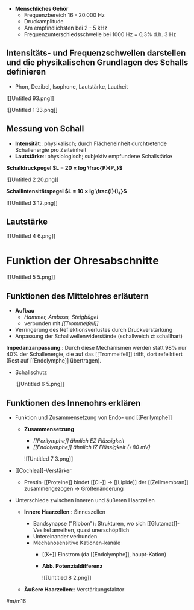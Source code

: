 ---
---
- **Menschliches Gehör**
    - Frequenzbereich 16 - 20.000 Hz
    - Druckamplitude
    - Am empfindlichsten bei 2 - 5 kHz
    - Frequenzunterschiedsschwelle bei 1000 Hz = 0,3% d.h. 3 Hz

## Intensitäts- und Frequenzschwellen darstellen und die physikalischen Grundlagen des Schalls definieren

- Phon, Dezibel, Isophone, Lautstärke, Lautheit

![[Untitled 93.png]]

![[Untitled 1 33.png]]

## Messung von Schall

- **Intensität**:: physikalisch; durch Flächeneinheit durchtretende Schallenergie pro Zeiteinheit
- **Lautstärke**:: physiologisch; subjektiv empfundene Schallstärke

**Schalldruckpegel $L = 20 × log \frac{P}{P₀}$**

![[Untitled 2 20.png]]

**Schallintensitätspegel $L = 10 × lg \frac{I}{I₀}$**

![[Untitled 3 12.png]]

## Lautstärke

![[Untitled 4 6.png]]

# Funktion der Ohresabschnitte

![[Untitled 5 5.png]]

## Funktionen des Mittelohres erläutern

- **Aufbau**
    - *Hammer, Amboss, Steigbügel*
    - verbunden mit *[[Trommelfell]]*
- Verringerung des Reflektionsverlustes durch Druckverstärkung
- Anpassung der Schallwellenwiderstände (schallweich ⇄ schallhart)

**Impedanzanpassung**:: Durch diese Mechanismen werden statt 98% nur 40% der Schallenergie, die auf das [[Trommelfell]] trifft, dort refelktiert (Rest auf [[Endolymphe]] übertragen).

- Schallschutz

    ![[Untitled 6 5.png]]

## Funktionen des Innenohrs erklären

- Funktion und Zusammensetzung von Endo- und [[Perilymphe]]
    - **Zusammensetzung**
        - *[[Perilymphe]] ähnlich EZ Flüssigkeit*
        - *[[Endolymphe]] ähnlich IZ Flüssigkeit (+80 mV)*

        ![[Untitled 7 3.png]]

- [[Cochlea]]-Verstärker
    - Prestin-[[Proteine]] bindet [[Cl-]] → [[Lipide]] der [[Zellmembran]] zusammengezogen → Größenänderung
- Unterschiede zwischen inneren und äußeren Haarzellen
    - **Innere Haarzellen**:: Sinneszellen
        - Bandsynapse ("Ribbon"): Strukturen, wo sich [[Glutamat]]-Vesikel anreihen, quasi unerschöpflich
        - Untereinander verbunden
        - Mechanosensitive Kationen-kanäle
            - [[K+]] Einstrom (da [[Endolymphe]], haupt-Kation)
            - **Abb. Potenzialdifferenz**

                ![[Untitled 8 2.png]]

    - **Äußere Haarzellen**:: Verstärkungsfaktor

#m/m16